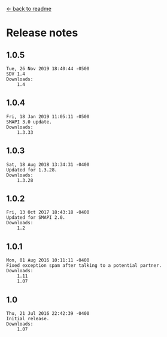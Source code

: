 ﻿﻿[← back to readme](README.md)

# Release notes
## 1.0.5
```
Tue, 26 Nov 2019 18:40:44 -0500
SDV 1.4
Downloads:
    1.4
```

## 1.0.4
```
Fri, 18 Jan 2019 11:05:11 -0500
SMAPI 3.0 update.
Downloads:
    1.3.33
```

## 1.0.3
```
Sat, 18 Aug 2018 13:34:31 -0400
Updated for 1.3.28.
Downloads:
    1.3.28
```

## 1.0.2
```
Fri, 13 Oct 2017 18:43:18 -0400
Updated for SMAPI 2.0.
Downloads:
    1.2
```

## 1.0.1
```
Mon, 01 Aug 2016 10:11:11 -0400
Fixed exception spam after talking to a potential partner.
Downloads:
    1.11
    1.07
```

## 1.0
```
Thu, 21 Jul 2016 22:42:39 -0400
Initial release.
Downloads:
    1.07
```
